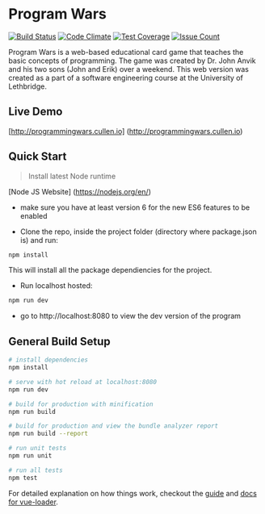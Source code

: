 # Program Wars
[![Build Status](https://travis-ci.org/johnanvik/program-wars.svg?branch=master)](https://travis-ci.org/johnanvik/program-wars)
[![Code Climate](https://codeclimate.com/github/codeclimate/codeclimate/badges/gpa.svg)](https://codeclimate.com/github/codeclimate/codeclimate)
[![Test Coverage](https://codeclimate.com/github/codeclimate/codeclimate/badges/coverage.svg)](https://codeclimate.com/github/codeclimate/codeclimate/coverage)
[![Issue Count](https://codeclimate.com/github/codeclimate/codeclimate/badges/issue_count.svg)](https://codeclimate.com/github/codeclimate/codeclimate)

Program Wars is a web-based educational card game that teaches the basic concepts of programming. The game was created by Dr. John Anvik and his two sons (John and Erik) over a weekend. This web version was created as a part of a software engineering course at the University of Lethbridge.

## Live Demo

[http://programmingwars.cullen.io] (http://programmingwars.cullen.io)

## Quick Start

> Install latest Node runtime

[Node JS Website] (https://nodejs.org/en/)
* make sure you have at least version 6 for the new ES6 features to be enabled

* Clone the repo, inside the project folder (directory where package.json is) and run:

``` bash
npm install
```
This will install all the package dependiencies for the project.

* Run localhost hosted:
``` bash
npm run dev
```

* go to http://localhost:8080 to view the dev version of the program


## General Build Setup

``` bash
# install dependencies
npm install

# serve with hot reload at localhost:8080
npm run dev

# build for production with minification
npm run build

# build for production and view the bundle analyzer report
npm run build --report

# run unit tests
npm run unit

# run all tests
npm test
```

For detailed explanation on how things work, checkout the [guide](http://vuejs-templates.github.io/webpack/) and [docs for vue-loader](http://vuejs.github.io/vue-loader).
